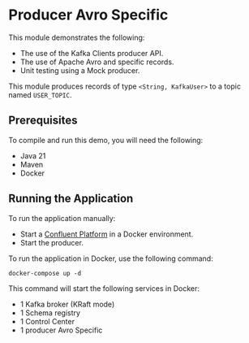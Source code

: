 # Producer Avro Specific

This module demonstrates the following:

- The use of the Kafka Clients producer API.
- The use of Apache Avro and specific records.
- Unit testing using a Mock producer.

This module produces records of type `<String, KafkaUser>` to a topic named `USER_TOPIC`.

## Prerequisites

To compile and run this demo, you will need the following:

- Java 21
- Maven
- Docker

## Running the Application

To run the application manually:

- Start a [Confluent Platform](https://docs.confluent.io/platform/current/quickstart/ce-docker-quickstart.html#step-1-download-and-start-cp) in a Docker environment.
- Start the producer.

To run the application in Docker, use the following command:

```console
docker-compose up -d
```

This command will start the following services in Docker:

- 1 Kafka broker (KRaft mode)
- 1 Schema registry
- 1 Control Center
- 1 producer Avro Specific
